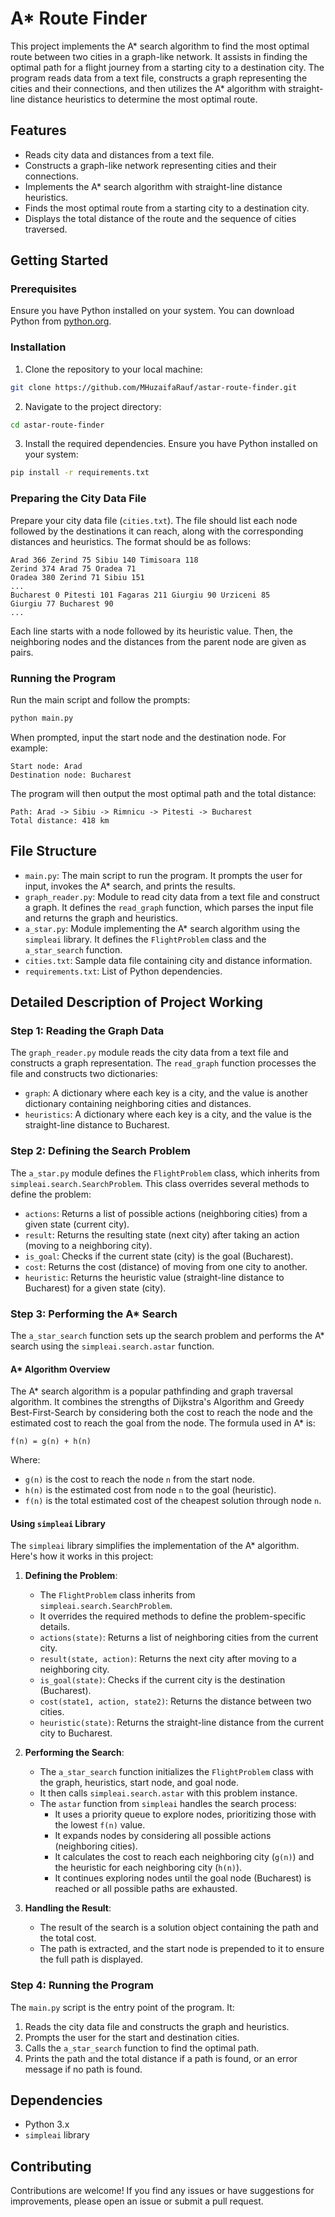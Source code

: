 # A* Route Finder

This project implements the A* search algorithm to find the most optimal route between two cities in a graph-like network. It assists in finding the optimal path for a flight journey from a starting city to a destination city. The program reads data from a text file, constructs a graph representing the cities and their connections, and then utilizes the A* algorithm with straight-line distance heuristics to determine the most optimal route.

## Features

- Reads city data and distances from a text file.
- Constructs a graph-like network representing cities and their connections.
- Implements the A* search algorithm with straight-line distance heuristics.
- Finds the most optimal route from a starting city to a destination city.
- Displays the total distance of the route and the sequence of cities traversed.

## Getting Started

### Prerequisites

Ensure you have Python installed on your system. You can download Python from [python.org](https://www.python.org/).

### Installation

1. Clone the repository to your local machine:

```bash
git clone https://github.com/MHuzaifaRauf/astar-route-finder.git
```

2. Navigate to the project directory:

```bash
cd astar-route-finder
```

3. Install the required dependencies. Ensure you have Python installed on your system:

```bash
pip install -r requirements.txt
```

### Preparing the City Data File

Prepare your city data file (`cities.txt`). The file should list each node followed by the destinations it can reach, along with the corresponding distances and heuristics. The format should be as follows:

```
Arad 366 Zerind 75 Sibiu 140 Timisoara 118
Zerind 374 Arad 75 Oradea 71
Oradea 380 Zerind 71 Sibiu 151
...
Bucharest 0 Pitesti 101 Fagaras 211 Giurgiu 90 Urziceni 85
Giurgiu 77 Bucharest 90
...
```

Each line starts with a node followed by its heuristic value. Then, the neighboring nodes and the distances from the parent node are given as pairs.

### Running the Program

Run the main script and follow the prompts:

```bash
python main.py
```

When prompted, input the start node and the destination node. For example:

```
Start node: Arad
Destination node: Bucharest
```

The program will then output the most optimal path and the total distance:

```
Path: Arad -> Sibiu -> Rimnicu -> Pitesti -> Bucharest
Total distance: 418 km
```

## File Structure

- `main.py`: The main script to run the program. It prompts the user for input, invokes the A* search, and prints the results.
- `graph_reader.py`: Module to read city data from a text file and construct a graph. It defines the `read_graph` function, which parses the input file and returns the graph and heuristics.
- `a_star.py`: Module implementing the A* search algorithm using the `simpleai` library. It defines the `FlightProblem` class and the `a_star_search` function.
- `cities.txt`: Sample data file containing city and distance information.
- `requirements.txt`: List of Python dependencies.

## Detailed Description of Project Working

### Step 1: Reading the Graph Data

The `graph_reader.py` module reads the city data from a text file and constructs a graph representation. The `read_graph` function processes the file and constructs two dictionaries:

- `graph`: A dictionary where each key is a city, and the value is another dictionary containing neighboring cities and distances.
- `heuristics`: A dictionary where each key is a city, and the value is the straight-line distance to Bucharest.

### Step 2: Defining the Search Problem

The `a_star.py` module defines the `FlightProblem` class, which inherits from `simpleai.search.SearchProblem`. This class overrides several methods to define the problem:

- `actions`: Returns a list of possible actions (neighboring cities) from a given state (current city).
- `result`: Returns the resulting state (next city) after taking an action (moving to a neighboring city).
- `is_goal`: Checks if the current state (city) is the goal (Bucharest).
- `cost`: Returns the cost (distance) of moving from one city to another.
- `heuristic`: Returns the heuristic value (straight-line distance to Bucharest) for a given state (city).

### Step 3: Performing the A* Search

The `a_star_search` function sets up the search problem and performs the A* search using the `simpleai.search.astar` function.

#### A* Algorithm Overview

The A* search algorithm is a popular pathfinding and graph traversal algorithm. It combines the strengths of Dijkstra's Algorithm and Greedy Best-First-Search by considering both the cost to reach the node and the estimated cost to reach the goal from the node. The formula used in A* is:

```
f(n) = g(n) + h(n)
```

Where:
- `g(n)` is the cost to reach the node `n` from the start node.
- `h(n)` is the estimated cost from node `n` to the goal (heuristic).
- `f(n)` is the total estimated cost of the cheapest solution through node `n`.

#### Using `simpleai` Library

The `simpleai` library simplifies the implementation of the A* algorithm. Here's how it works in this project:

1. **Defining the Problem**:
   - The `FlightProblem` class inherits from `simpleai.search.SearchProblem`.
   - It overrides the required methods to define the problem-specific details.
   - `actions(state)`: Returns a list of neighboring cities from the current city.
   - `result(state, action)`: Returns the next city after moving to a neighboring city.
   - `is_goal(state)`: Checks if the current city is the destination (Bucharest).
   - `cost(state1, action, state2)`: Returns the distance between two cities.
   - `heuristic(state)`: Returns the straight-line distance from the current city to Bucharest.

2. **Performing the Search**:
   - The `a_star_search` function initializes the `FlightProblem` class with the graph, heuristics, start node, and goal node.
   - It then calls `simpleai.search.astar` with this problem instance.
   - The `astar` function from `simpleai` handles the search process:
     - It uses a priority queue to explore nodes, prioritizing those with the lowest `f(n)` value.
     - It expands nodes by considering all possible actions (neighboring cities).
     - It calculates the cost to reach each neighboring city (`g(n)`) and the heuristic for each neighboring city (`h(n)`).
     - It continues exploring nodes until the goal node (Bucharest) is reached or all possible paths are exhausted.

3. **Handling the Result**:
   - The result of the search is a solution object containing the path and the total cost.
   - The path is extracted, and the start node is prepended to it to ensure the full path is displayed.

### Step 4: Running the Program

The `main.py` script is the entry point of the program. It:

1. Reads the city data file and constructs the graph and heuristics.
2. Prompts the user for the start and destination cities.
3. Calls the `a_star_search` function to find the optimal path.
4. Prints the path and the total distance if a path is found, or an error message if no path is found.

## Dependencies

- Python 3.x
- `simpleai` library

## Contributing

Contributions are welcome! If you find any issues or have suggestions for improvements, please open an issue or submit a pull request.
